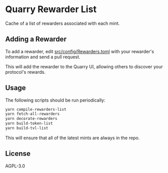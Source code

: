 # Quarry Rewarder List

Cache of a list of rewarders associated with each mint.

## Adding a Rewarder

To add a rewarder, edit [src/config/Rewarders.toml](src/config/Rewarders.toml) with your rewarder's information and send a pull request.

This will add the rewarder to the Quarry UI, allowing others to discover your protocol's rewards.

## Usage

The following scripts should be run periodically:

```bash
yarn compile-rewarders-list
yarn fetch-all-rewarders
yarn decorate-rewarders
yarn build-token-list
yarn build-tvl-list
```

This will ensure that all of the latest mints are always in the repo.

## License

AGPL-3.0
